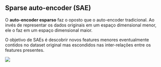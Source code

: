 ## Sparse auto-encoder (SAE)

O **auto-encoder esparso** faz o oposto que o auto-encoder tradicional. Ao invés de representar os dados originais em um espaço dimensional menor, ele o faz em um espaço dimensional maior.

O objetivo de SAEs é descobrir novos features menores eventualmente contidos no dataset original mas escondidos nas inter-relações entre os features presentes.

![](https://cdn.shortpixel.ai/spai/w_85+q_+ret_img+to_webp/https://www.asimovinstitute.org/wp-content/uploads/2016/09/sae.png)

